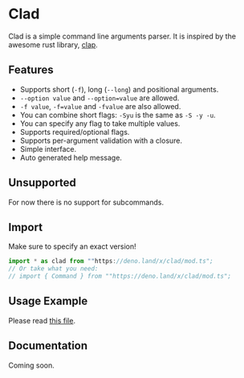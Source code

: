 # Clad
Clad is a simple command line arguments parser.
It is inspired by the awesome rust library, [clap](https://github.com/clap-rs/clap).

## Features
- Supports short (`-f`), long (`--long`) and positional arguments.
- `--option value` and `--option=value` are allowed.
- `-f value`, `-f=value` and `-fvalue` are also allowed.
- You can combine short flags: `-Syu` is the same as `-S -y -u`.
- You can specify any flag to take multiple values.
- Supports required/optional flags.
- Supports per-argument validation with a closure.
- Simple interface.
- Auto generated help message.

## Unsupported
For now there is no support for subcommands.

## Import
Make sure to specify an exact version!

```ts
import * as clad from ""https://deno.land/x/clad/mod.ts";
// Or take what you need:
// import { Command } from ""https://deno.land/x/clad/mod.ts";
```

## Usage Example
Please read [this file](./example.ts).

## Documentation
Coming soon.
